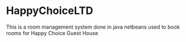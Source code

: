# HappyChoiceLTD
This is a room management system done in java netbeans used to book rooms for Happy Choice Guest House
